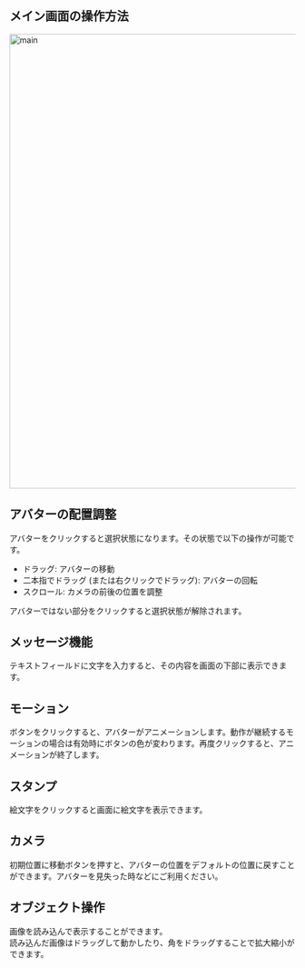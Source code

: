 メイン画面の操作方法
---

<img width="800" alt="main" src="https://user-images.githubusercontent.com/8188636/158055764-04a770c2-b179-41f0-898f-13dabbc0f7b9.png">

## アバターの配置調整
アバターをクリックすると選択状態になります。その状態で以下の操作が可能です。
- ドラッグ: アバターの移動
- 二本指でドラッグ (または右クリックでドラッグ): アバターの回転
- スクロール: カメラの前後の位置を調整

アバターではない部分をクリックすると選択状態が解除されます。

## メッセージ機能

テキストフィールドに文字を入力すると、その内容を画面の下部に表示できます。

## モーション

ボタンをクリックすると、アバターがアニメーションします。動作が継続するモーションの場合は有効時にボタンの色が変わります。再度クリックすると、アニメーションが終了します。

## スタンプ

絵文字をクリックすると画面に絵文字を表示できます。

## カメラ

初期位置に移動ボタンを押すと、アバターの位置をデフォルトの位置に戻すことができます。アバターを見失った時などにご利用ください。

## オブジェクト操作

画像を読み込んで表示することができます。  
読み込んだ画像はドラッグして動かしたり、角をドラッグすることで拡大縮小ができます。
